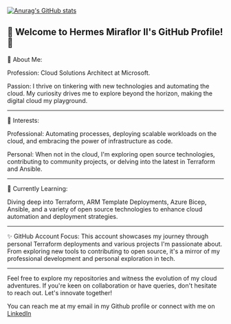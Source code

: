[![Anurag's GitHub stats](https://github-readme-stats.vercel.app/api?username=herms14)](https://github.com/herms14/github-readme-stats)



🌟 Welcome to Hermes Miraflor II's GitHub Profile! 🌟
----

👤 About Me:

Profession: Cloud Solutions Architect at Microsoft.

Passion: I thrive on tinkering with new technologies and automating the cloud. My curiosity drives me to explore beyond the horizon, making the digital cloud my playground.

---
👀 Interests:

Professional: Automating processes, deploying scalable workloads on the cloud, and embracing the power of infrastructure as code.

Personal: When not in the cloud, I'm exploring open source technologies, contributing to community projects, or delving into the latest in Terraform and Ansible.

---
🌱 Currently Learning:

Diving deep into Terraform, ARM Template Deployments, Azure Bicep, Ansible, and a variety of open source technologies to enhance cloud automation and deployment strategies.

---
✨ GitHub Account Focus:
This account showcases my journey through personal Terraform deployments and various projects I'm passionate about. From exploring new tools to contributing to open source, it's a mirror of my professional development and personal exploration in tech.

---
Feel free to explore my repositories and witness the evolution of my cloud adventures. If you're keen on collaboration or have queries, don't hesitate to reach out. Let's innovate together!

You can reach me at my email in my Github profile or connect with me on [LinkedIn](https://www.linkedin.com/in/hrmsmrflr/)

